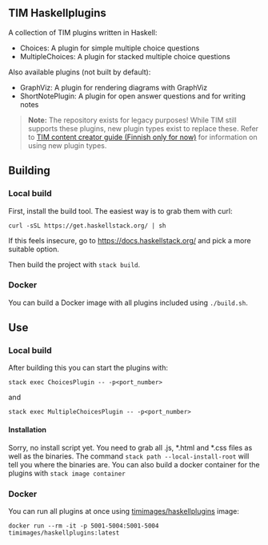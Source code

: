 ## TIM Haskellplugins

A collection of TIM plugins written in Haskell:

* Choices: A plugin for simple multiple choice questions
* MultipleChoices: A plugin for stacked multiple choice questions

Also available plugins (not built by default):

* GraphViz: A plugin for rendering diagrams with GraphViz
* ShortNotePlugin: A plugin for open answer questions and for writing notes

> **Note:** The repository exists for legacy purposes! While TIM still supports these plugins, new plugin types exist to replace these.
> Refer to [TIM content creator guide (Finnish only for now)](https://tim.jyu.fi/view/tim/ohjeita/ohjeet#kysymykset-ja-teht%C3%A4v%C3%A4t-muokkausvalikolla) for information on using new plugin types.

## Building

### Local build

First, install the build tool. The easiest way is to grab them with curl:

```
curl -sSL https://get.haskellstack.org/ | sh
```

If this feels insecure, go to https://docs.haskellstack.org/ and pick a more suitable
option.

Then build the project with `stack build`. 

### Docker

You can build a Docker image with all plugins included using `./build.sh`.

## Use

### Local build

After building this you can start the plugins with:

```
stack exec ChoicesPlugin -- -p<port_number>
```

and 

```
stack exec MultipleChoicesPlugin -- -p<port_number>
```

#### Installation

Sorry, no install script yet. You need to grab all .js, *.html and *.css files as well as the binaries.
The command `stack path --local-install-root` will tell you where the binaries are. You can also build
a docker container for the plugins with `stack image container`

### Docker

You can run all plugins at once using [timimages/haskellplugins]() image:

```
docker run --rm -it -p 5001-5004:5001-5004 timimages/haskellplugins:latest
```
